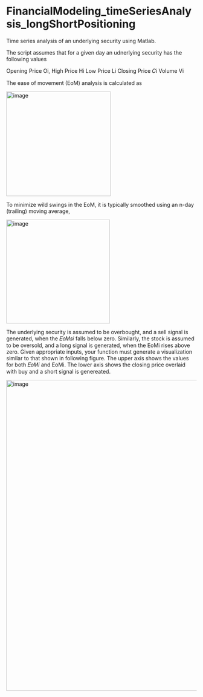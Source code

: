# FinancialModeling_timeSeriesAnalysis_longShortPositioning
Time series analysis of an underlying security using Matlab.

The script assumes that for a given day an udnerlying security has the following values

Opening Price Oi, High Price Hi
Low Price Li
Closing Price 𝐶i
Volume Vi

The ease of movement (EoM) analysis is calculated as


<img width="276" alt="image" src="https://github.com/Sameenrjb/FinancialModeling_timeSeriesAnalysis_longShortPositioning/assets/144177153/d44a77ad-6f7c-45ab-a2b6-49a78d23fc48">

To minimize wild swings in the EoM, it is typically smoothed using an n-day (trailing) moving average,

<img width="274" alt="image" src="https://github.com/Sameenrjb/FinancialModeling_timeSeriesAnalysis_longShortPositioning/assets/144177153/94112d5b-4c2c-4dff-9a45-b03780f74eb7">

The underlying security is assumed to be overbought, and a sell signal is generated, when the 𝐸𝑜𝑀𝑠𝑖
falls below zero. Similarly, the stock is assumed to be oversold, and a long signal is generated, when the EoMi
rises above zero. Given appropriate inputs, your function must generate a visualization similar to that shown in following figure. The
upper axis shows the values for both 𝐸𝑜𝑀𝑖 and EoMi. The lower axis shows the closing price overlaid with buy and a short signal is genereated.



<img width="820" alt="image" src="https://github.com/Sameenrjb/FinancialModeling_timeSeriesAnalysis_longShortPositioning/assets/144177153/748ea076-7f4e-4685-abed-65ffcdce7bfc">

